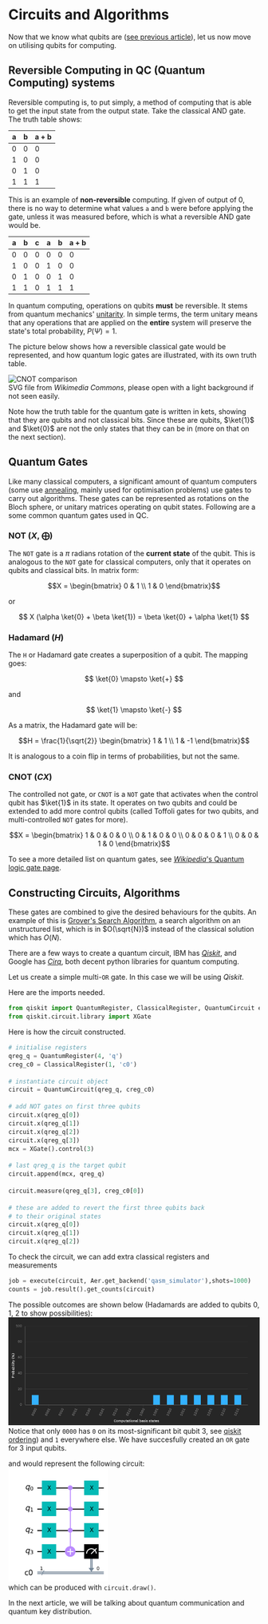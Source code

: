 # Circuits and Algorithms

Now that we know what qubits are ([see previous article](https://github.com/jprili/womanium-s23/blob/main/src/intro.md)),
let us now move on utilising qubits for computing.

## Reversible Computing in QC (Quantum Computing) systems
Reversible computing is, to put simply,
a method of computing that is able to get the input state from the output state.
Take the classical AND gate. The truth table shows:

|  a  |  b  | a + b |
|-----|-----|-------|
|  0  |  0  |   0   |
|  1  |  0  |   0   |
|  0  |  1  |   0   |
|  1  |  1  |   1   |

This is an example of **non-reversible** computing.
If given of output of 0, 
there is no way to determine what values `a` and `b` were before applying the gate,
unless it was measured before, which is what a reversible AND gate would be.

|  a  |  b  |  c  |  a   |  b   | a + b |
|-----|-----|-----|------|------|-------|
|  0  |  0  |  0  |  0   |  0   |   0   |
|  1  |  0  |  0  |  1   |  0   |   0   |
|  0  |  1  |  0  |  0   |  1   |   0   |
|  1  |  1  |  0  |  1   |  1   |   1   |

In quantum computing, operations on qubits **must** be reversible.
It stems from quantum mechanics' [unitarity](https://en.wikipedia.org/wiki/Unitarity_(physics)).
In simple terms, the term unitary means that any operations that are applied on the **entire** system will preserve the state's total probability, $P(\Psi) = 1$.  

The picture below shows how a reversible classical gate would be represented, 
and how quantum logic gates are illustrated, with its own truth table.

![CNOT comparison](https://upload.wikimedia.org/wikipedia/commons/5/58/Cnot-compared-to-xor.svg)  
SVG file from *Wikimedia Commons*, please open with a light background if not seen easily.  

Note how the truth table for the quantum gate is written in kets, showing that they are qubits and not classical bits.
Since these are qubits, $\ket{1}$ and $\ket{0}$ are not the only states that they can be in (more on that on the next section).

## Quantum Gates
Like many classical computers, a significant amount of quantum computers (some use [annealing](https://quantumzeitgeist.com/differences-between-quantum-annealers-and-gate-based-quantum-computing/),
mainly used for optimisation problems) use gates to carry out algorithms.
These gates can be represented as rotations on the Bloch sphere, or unitary matrices operating on qubit states.
Following are a some common quantum gates used in QC.

### NOT ($X$, $\bigoplus$)
The `NOT` gate is a $\pi$ radians rotation of the **current state** of the qubit.
This is analogous to the `NOT` gate for classical computers,
only that it operates on qubits and classical bits.
In matrix form:

```math
X = 
\begin{bmatrix}
0 & 1 \\
1 & 0
\end{bmatrix}
```
or 

$$ X (\alpha \ket{0} + \beta \ket{1}) = \beta \ket{0} + \alpha \ket{1} $$

### Hadamard ($H$)
The `H` or Hadamard gate creates a superposition of a qubit.
The mapping goes:

$$ \ket{0} \mapsto \ket{+} $$

and

$$ \ket{1} \mapsto \ket{-} $$

As a matrix, the Hadamard gate will be:

```math
H = \frac{1}{\sqrt{2}} 
\begin{bmatrix}
1 & 1 \\
1 & -1
\end{bmatrix}
```
It is analogous to a coin flip in terms of probabilities, but not the same.

### CNOT ($CX$)
The controlled not gate, or `CNOT` is a `NOT` gate that activates when the control qubit has $\ket{1}$ in its state.
It operates on two qubits and could be extended to add more control qubits 
(called Toffoli gates for two qubits, and multi-controlled `NOT` gates for more).

```math
X =

\begin{bmatrix}
1 & 0 & 0 & 0 \\
0 & 1 & 0 & 0 \\
0 & 0 & 0 & 1 \\
0 & 0 & 1 & 0 
\end{bmatrix}
```

To see a more detailed list on quantum gates, see [*Wikipedia*'s Quantum logic gate page](https://en.wikipedia.org/wiki/Quantum_logic_gate).

## Constructing Circuits, Algorithms
These gates are combined to give the desired behaviours for the qubits.
An example of this is [Grover's Search Algorithm](https://quantum-computing.ibm.com/composer/docs/iqx/guide/grovers-algorithm),
a search algorithm on an unstructured list, 
which is in $O(\sqrt{N})$ instead of the classical solution which has $O(N)$.  

There are a few ways to create a quantum circuit,
IBM has [*Qiskit*](https://qiskit.org/), and Google has [*Cirq*](https://quantumai.google/cirq), 
both decent python libraries for quantum computing.

Let us create a simple multi-`OR` gate.
In this case we will be using *Qiskit*.

Here are the imports needed.
```python
from qiskit import QuantumRegister, ClassicalRegister, QuantumCircuit execute, Aer
from qiskit.circuit.library import XGate
```

Here is how the circuit constructed.
```python
# initialise registers
qreg_q = QuantumRegister(4, 'q')
creg_c0 = ClassicalRegister(1, 'c0')

# instantiate circuit object
circuit = QuantumCircuit(qreg_q, creg_c0)

# add NOT gates on first three qubits
circuit.x(qreg_q[0])
circuit.x(qreg_q[1])
circuit.x(qreg_q[2])
circuit.x(qreg_q[3])
mcx = XGate().control(3)

# last qreg_q is the target qubit
circuit.append(mcx, qreg_q)

circuit.measure(qreg_q[3], creg_c0[0])

# these are added to revert the first three qubits back
# to their original states
circuit.x(qreg_q[0])
circuit.x(qreg_q[1])
circuit.x(qreg_q[2])
```

To check the circuit, we can add extra classical registers and measurements
```python
job = execute(circuit, Aer.get_backend('qasm_simulator'),shots=1000)
counts = job.result().get_counts(circuit)
```

The possible outcomes are shown below 
(Hadamards are added to qubits 0, 1, 2 to show possibilities):  
<img src="../res/probabilities.png" alt="Possible circuit outcomes" width=800 />  
Notice that only `0000` has `0` on its most-significant bit 
qubit 3, see [qiskit ordering](https://qiskit.org/documentation/tutorials/circuits/3_summary_of_quantum_operations.html)) and `1` everywhere else.
We have succesfully created an `OR` gate for 3 input qubits.

and would represent the following circuit:  
<img src="../res/or3.png" alt="OR3 circuit" width=200 />  
which can be produced with `circuit.draw()`.

In the next article, we will be talking about quantum communication and quantum key distribution.

